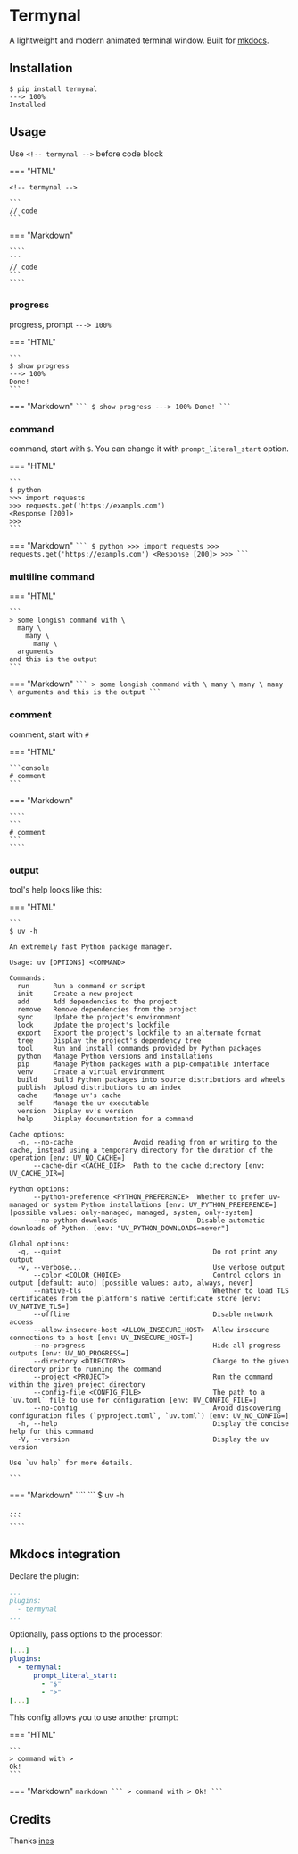 # Termynal

A lightweight and modern animated terminal window.
Built for [mkdocs](https://www.mkdocs.org/).

## Installation

<!--termynal: {title: bash, prompt_literal_start: [$]}-->

```
$ pip install termynal
---> 100%
Installed
```

## Usage

Use `<!-- termynal -->` before code block

=== "HTML"

    <!-- termynal -->

    ```
    // code
    ```

=== "Markdown"

    ````
    ```
    // code
    ```
    ````

### progress

progress, prompt `---> 100%`

=== "HTML"
    <!-- termynal -->

    ```
    $ show progress
    ---> 100%
    Done!
    ```

=== "Markdown"
    ````
    ```
    $ show progress
    ---> 100%
    Done!
    ```
    ````

### command

command, start with `$`. You can change it with `prompt_literal_start` option.

=== "HTML"
    <!-- termynal -->

    ```
    $ python
    >>> import requests
    >>> requests.get('https://exampls.com')
    <Response [200]>
    >>>
    ```

=== "Markdown"
    ````
    ```
    $ python
    >>> import requests
    >>> requests.get('https://exampls.com')
    <Response [200]>
    >>>
    ```
    ````

### multiline command

=== "HTML"
    <!-- termynal -->

    ```
    > some longish command with \
      many \
        many \
          many \
      arguments
    and this is the output
    ```

=== "Markdown"
    ````
    ```
    > some longish command with \
      many \
        many \
          many \
      arguments
    and this is the output
    ```
    ````

### comment

comment, start with `#`

=== "HTML"
    <!-- termynal -->

    ```console
    # comment
    ```

=== "Markdown"

    ````
    ```
    # comment
    ```
    ````

### output

tool's help looks like this:

=== "HTML"
    <!-- termynal -->

    ```
    $ uv -h

    An extremely fast Python package manager.

    Usage: uv [OPTIONS] <COMMAND>

    Commands:
      run      Run a command or script
      init     Create a new project
      add      Add dependencies to the project
      remove   Remove dependencies from the project
      sync     Update the project's environment
      lock     Update the project's lockfile
      export   Export the project's lockfile to an alternate format
      tree     Display the project's dependency tree
      tool     Run and install commands provided by Python packages
      python   Manage Python versions and installations
      pip      Manage Python packages with a pip-compatible interface
      venv     Create a virtual environment
      build    Build Python packages into source distributions and wheels
      publish  Upload distributions to an index
      cache    Manage uv's cache
      self     Manage the uv executable
      version  Display uv's version
      help     Display documentation for a command

    Cache options:
      -n, --no-cache               Avoid reading from or writing to the cache, instead using a temporary directory for the duration of the operation [env: UV_NO_CACHE=]
          --cache-dir <CACHE_DIR>  Path to the cache directory [env: UV_CACHE_DIR=]

    Python options:
          --python-preference <PYTHON_PREFERENCE>  Whether to prefer uv-managed or system Python installations [env: UV_PYTHON_PREFERENCE=] [possible values: only-managed, managed, system, only-system]
          --no-python-downloads                    Disable automatic downloads of Python. [env: "UV_PYTHON_DOWNLOADS=never"]

    Global options:
      -q, --quiet                                      Do not print any output
      -v, --verbose...                                 Use verbose output
          --color <COLOR_CHOICE>                       Control colors in output [default: auto] [possible values: auto, always, never]
          --native-tls                                 Whether to load TLS certificates from the platform's native certificate store [env: UV_NATIVE_TLS=]
          --offline                                    Disable network access
          --allow-insecure-host <ALLOW_INSECURE_HOST>  Allow insecure connections to a host [env: UV_INSECURE_HOST=]
          --no-progress                                Hide all progress outputs [env: UV_NO_PROGRESS=]
          --directory <DIRECTORY>                      Change to the given directory prior to running the command
          --project <PROJECT>                          Run the command within the given project directory
          --config-file <CONFIG_FILE>                  The path to a `uv.toml` file to use for configuration [env: UV_CONFIG_FILE=]
          --no-config                                  Avoid discovering configuration files (`pyproject.toml`, `uv.toml`) [env: UV_NO_CONFIG=]
      -h, --help                                       Display the concise help for this command
      -V, --version                                    Display the uv version

    Use `uv help` for more details.

    ```

=== "Markdown"
    ````
    ```
    $ uv -h

    ...
    ```
    ````

## Mkdocs integration

Declare the plugin:

```yaml
...
plugins:
  - termynal
...
```

Optionally, pass options to the processor:

```yaml
[...]
plugins:
  - termynal:
      prompt_literal_start:
        - "$"
        - ">"
[...]
```

This config allows you to use another prompt:

=== "HTML"
    <!-- termynal -->

    ```
    > command with >
    Ok!
    ```

=== "Markdown"
    ````markdown
    ```
    > command with >
    Ok!
    ```
    ````

## Credits

Thanks [ines](https://github.com/ines/termynal)
